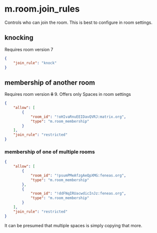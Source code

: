 # m.room.join_rules

Controls who can join the room. This is best to configure in room settings.

## knocking

Requires room version 7

```json
{
	"join_rule": "knock"
}
```

## membership of another room

Requires room version <del>8</del> 9. Offers only Spaces in room settings

```json
{
	"allow": [
		{
			"room_id": "!oHIvaRnuEEIDavQVRJ:matrix.org",
			"type": "m.room_membership"
		}
	],
	"join_rule": "restricted"
}
```

### membership of one of multiple rooms

```json
{
	"allow": [
		{
			"room_id": "!psumPMeAfzgAeQpXMG:feneas.org",
			"type": "m.room_membership"
		},
		{
			"room_id": "!ddFNqIRUacwdicInJz:feneas.org",
			"type": "m.room_membership"
		}
	],
	"join_rule": "restricted"
}
```

It can be presumed that multiple spaces is simply copying that more.
